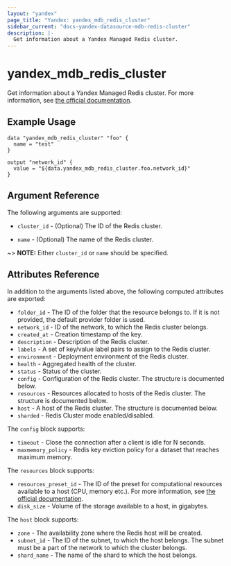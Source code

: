 ```yaml
---
layout: "yandex"
page_title: "Yandex: yandex_mdb_redis_cluster"
sidebar_current: "docs-yandex-datasource-mdb-redis-cluster"
description: |-
  Get information about a Yandex Managed Redis cluster.
---
```


# yandex\_mdb\_redis\_cluster

Get information about a Yandex Managed Redis cluster. For more information, see
[the official documentation](https://cloud.yandex.com/docs/managed-redis/concepts).

## Example Usage

```hcl
data "yandex_mdb_redis_cluster" "foo" {
  name = "test"
}

output "network_id" {
  value = "${data.yandex_mdb_redis_cluster.foo.network_id}"
}
```

## Argument Reference

The following arguments are supported:

* `cluster_id` - (Optional) The ID of the Redis cluster.

* `name` - (Optional) The name of the Redis cluster.

~> **NOTE:** Either `cluster_id` or `name` should be specified.

## Attributes Reference

In addition to the arguments listed above, the following computed attributes are
exported:

* `folder_id` - The ID of the folder that the resource belongs to. If it
    is not provided, the default provider folder is used.
* `network_id` - ID of the network, to which the Redis cluster belongs.
* `created_at` - Creation timestamp of the key.
* `description` - Description of the Redis cluster.
* `labels` - A set of key/value label pairs to assign to the Redis cluster.
* `environment` - Deployment environment of the Redis cluster.
* `health` - Aggregated health of the cluster.
* `status` - Status of the cluster.
* `config` - Configuration of the Redis cluster. The structure is documented below.
* `resources` - Resources allocated to hosts of the Redis cluster. The structure is documented below.
* `host` - A host of the Redis cluster. The structure is documented below.
* `sharded` - Redis Cluster mode enabled/disabled.

The `config` block supports:

* `timeout` - Close the connection after a client is idle for N seconds.
* `maxmemory_policy` - Redis key eviction policy for a dataset that reaches maximum memory.

The `resources` block supports:

* `resources_preset_id` - The ID of the preset for computational resources available to a host (CPU, memory etc.).
  For more information, see [the official documentation](https://cloud.yandex.com/docs/managed-redis/concepts/instance-types).
* `disk_size` - Volume of the storage available to a host, in gigabytes.

The `host` block supports:

* `zone` - The availability zone where the Redis host will be created.
* `subnet_id` - The ID of the subnet, to which the host belongs. The subnet must
  be a part of the network to which the cluster belongs.
* `shard_name` - The name of the shard to which the host belongs.
